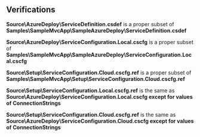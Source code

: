 Verifications
-------------

**Source\AzureDeploy\ServiceDefinition.csdef** is a proper subset of **Samples\SampleMvcApp\SampleAzureDeploy\ServiceDefinition.csdef**


**Source\AzureDeploy\ServiceConfiguration.Local.cscfg** is a proper subset of **Samples\SampleMvcApp\SampleAzureDeploy\ServiceConfiguration.Local.cscfg**


**Source\Setup\ServiceConfiguration.Cloud.cscfg.ref** is a proper subset of **Samples\SampleMvcApp\Setup\ServiceConfiguration.Cloud.cscfg.ref**


**Source\Setup\ServiceConfiguration.Local.cscfg.ref** is the same as **Source\AzureDeploy\ServiceConfiguration.Local.cscfg except for values of ConnectionStrings**


**Source\Setup\ServiceConfiguration.Cloud.cscfg.ref** is the same as **Source\AzureDeploy\ServiceConfiguration.Cloud.cscfg except for values of ConnectionStrings**